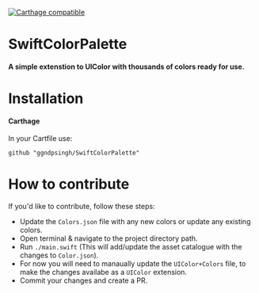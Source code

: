 [![Carthage compatible](https://img.shields.io/badge/Carthage-compatible-4BC51D.svg?style=flat)](https://github.com/Carthage/Carthage)

# SwiftColorPalette

#### A simple extenstion to UIColor with thousands of colors ready for use.

# Installation

#### Carthage

In your Cartfile use:

`github "ggndpsingh/SwiftColorPalette"`

# How to contribute

If you'd like to contribute, follow these steps:
- Update the `Colors.json` file with any new colors or update any existing colors.
- Open terminal & navigate to the project directory path.
- Run `./main.swift` (This will add/update the asset catalogue with the changes to `Color.json`).
- For now you will need to manaually update the `UIColor+Colors` file, to make the changes availabe as a `UIColor` extension.
- Commit your changes and create a PR.

